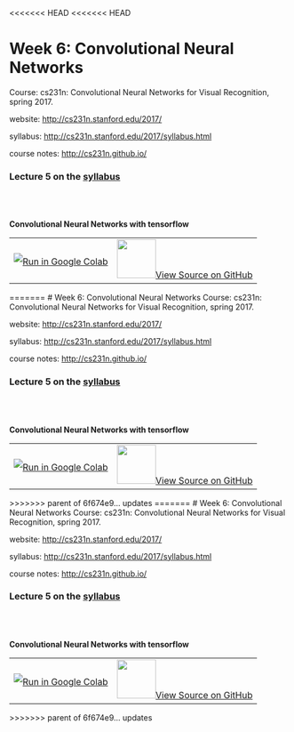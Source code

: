 <<<<<<< HEAD
<<<<<<< HEAD
# Week 6: Convolutional Neural Networks
Course: cs231n: Convolutional Neural Networks for Visual Recognition, spring 2017.

website: http://cs231n.stanford.edu/2017/

syllabus: http://cs231n.stanford.edu/2017/syllabus.html

course notes: http://cs231n.github.io/

### Lecture 5 on the <a href='http://cs231n.stanford.edu/2017/syllabus.html'>syllabus<a/> 





<br/><br/><br/>
**Convolutional Neural Networks with tensorflow**
<table align="center">
  <td align="center"><a target="_blank" href="https://colab.research.google.com/github/ldfrancis/cohort3-resources/blob/master/Intermediate/notebooks/AI6Lagos_DL_week6.ipynb">
        <img src="http://introtodeeplearning.com/images/colab/colab.png?v2.0"  style="padding-bottom:5px;" />Run in Google Colab</a></td>
  <td align="center"><a target="_blank" href="https://github.com/ldfrancis/cohort3-resources/blob/master/Intermediate/notebooks/AI6Lagos_DL_week6.ipynb">
        <img src="http://introtodeeplearning.com/images/colab/github.png"  height="70px" style="padding-bottom:5px;"  />View Source on GitHub</a></td>
</table>
=======
# Week 6: Convolutional Neural Networks
Course: cs231n: Convolutional Neural Networks for Visual Recognition, spring 2017.

website: http://cs231n.stanford.edu/2017/

syllabus: http://cs231n.stanford.edu/2017/syllabus.html

course notes: http://cs231n.github.io/

### Lecture 5 on the <a href='http://cs231n.stanford.edu/2017/syllabus.html'>syllabus<a/> 





<br/><br/><br/>
**Convolutional Neural Networks with tensorflow**
<table align="center">
  <td align="center"><a target="_blank" href="https://colab.research.google.com/github/ldfrancis/cohort3-resources/blob/master/Intermediate/notebooks/AI6Lagos_DL_week6.ipynb">
        <img src="http://introtodeeplearning.com/images/colab/colab.png?v2.0"  style="padding-bottom:5px;" />Run in Google Colab</a></td>
  <td align="center"><a target="_blank" href="https://github.com/ldfrancis/cohort3-resources/blob/master/Intermediate/notebooks/AI6Lagos_DL_week6.ipynb">
        <img src="http://introtodeeplearning.com/images/colab/github.png"  height="70px" style="padding-bottom:5px;"  />View Source on GitHub</a></td>
</table>
>>>>>>> parent of 6f674e9... updates
=======
# Week 6: Convolutional Neural Networks
Course: cs231n: Convolutional Neural Networks for Visual Recognition, spring 2017.

website: http://cs231n.stanford.edu/2017/

syllabus: http://cs231n.stanford.edu/2017/syllabus.html

course notes: http://cs231n.github.io/

### Lecture 5 on the <a href='http://cs231n.stanford.edu/2017/syllabus.html'>syllabus<a/> 





<br/><br/><br/>
**Convolutional Neural Networks with tensorflow**
<table align="center">
  <td align="center"><a target="_blank" href="https://colab.research.google.com/github/ldfrancis/cohort3-resources/blob/master/Intermediate/notebooks/AI6Lagos_DL_week6.ipynb">
        <img src="http://introtodeeplearning.com/images/colab/colab.png?v2.0"  style="padding-bottom:5px;" />Run in Google Colab</a></td>
  <td align="center"><a target="_blank" href="https://github.com/ldfrancis/cohort3-resources/blob/master/Intermediate/notebooks/AI6Lagos_DL_week6.ipynb">
        <img src="http://introtodeeplearning.com/images/colab/github.png"  height="70px" style="padding-bottom:5px;"  />View Source on GitHub</a></td>
</table>
>>>>>>> parent of 6f674e9... updates
